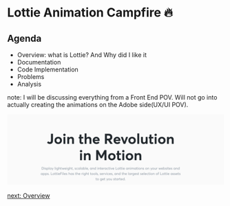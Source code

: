 

# Lottie Animation Campfire 🔥

## Agenda
- Overview: what is Lottie? And Why did I like it
- Documentation
- Code Implementation
- Problems
- Analysis

note: I will be discussing everything from a Front End POV. Will not go into actually creating the animations on the Adobe side(UX/UI POV).

![titleScreen](./images/title_screen.png)


[next: Overview](overview.md)

